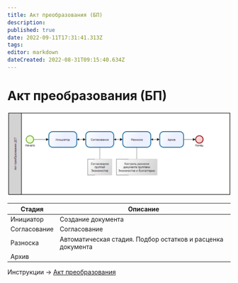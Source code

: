 ```yaml
---
title: Акт преобразования (БП)
description: 
published: true
date: 2022-09-11T17:31:41.313Z
tags: 
editor: markdown
dateCreated: 2022-08-31T09:15:40.634Z
---
```


# Акт преобразования (БП)

![](<../../../../assets/image (693).png>)

| Стадия       | Описание                                                    |
| ------------ | ----------------------------------------------------------- |
| Инициатор    | Создание документа                                          |
| Согласование | Согласование                                                |
| Разноска     | Автоматическая стадия. Подбор остатков и расценка документа |
| Архив        |                                                             |

Инструкции -> [Акт преобразования ](../akt-preobrazovaniya.md)

